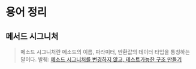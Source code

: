 # 용어 정리 
## 메서드 시그니처 
> 메소드 시그니처란 메소드의 이름, 파라미터, 반환값의 데이터 타입을 통칭하는 말이다. 
발췌: [메소드 시그니처를 변경하지 않고, 테스트가능한 구조 만들기](https://woowacourse.github.io/javable/2020-04-28/test-without-method-change) 
